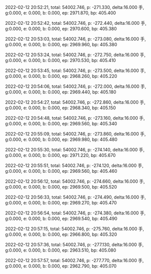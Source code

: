 2022-02-12 20:52:21, total: 54002.746, p: -271.330, delta:16.000 手, g:0.000, e: 0.000, b: 0.000, ep: 2971.870, bp: 405.400

2022-02-12 20:52:42, total: 54002.746, p: -272.440, delta:16.000 手, g:0.000, e: 0.000, b: 0.000, ep: 2970.600, bp: 405.380

2022-02-12 20:53:03, total: 54002.746, p: -273.080, delta:16.000 手, g:0.000, e: 0.000, b: 0.000, ep: 2969.960, bp: 405.380

2022-02-12 20:53:24, total: 54002.746, p: -272.750, delta:16.000 手, g:0.000, e: 0.000, b: 0.000, ep: 2970.530, bp: 405.410

2022-02-12 20:53:45, total: 54002.746, p: -273.500, delta:16.000 手, g:0.000, e: 0.000, b: 0.000, ep: 2968.260, bp: 405.220

2022-02-12 20:54:06, total: 54002.746, p: -272.000, delta:16.000 手, g:0.000, e: 0.000, b: 0.000, ep: 2969.440, bp: 405.180

2022-02-12 20:54:27, total: 54002.746, p: -272.860, delta:16.000 手, g:0.000, e: 0.000, b: 0.000, ep: 2968.340, bp: 405.150

2022-02-12 20:54:48, total: 54002.746, p: -273.160, delta:16.000 手, g:0.000, e: 0.000, b: 0.000, ep: 2969.560, bp: 405.340

2022-02-12 20:55:09, total: 54002.746, p: -273.860, delta:16.000 手, g:0.000, e: 0.000, b: 0.000, ep: 2969.980, bp: 405.480

2022-02-12 20:55:30, total: 54002.746, p: -274.140, delta:16.000 手, g:0.000, e: 0.000, b: 0.000, ep: 2971.220, bp: 405.670

2022-02-12 20:55:51, total: 54002.746, p: -274.120, delta:16.000 手, g:0.000, e: 0.000, b: 0.000, ep: 2969.560, bp: 405.460

2022-02-12 20:56:12, total: 54002.746, p: -274.660, delta:16.000 手, g:0.000, e: 0.000, b: 0.000, ep: 2969.500, bp: 405.520

2022-02-12 20:56:33, total: 54002.746, p: -274.490, delta:16.000 手, g:0.000, e: 0.000, b: 0.000, ep: 2969.270, bp: 405.470

2022-02-12 20:56:54, total: 54002.746, p: -274.380, delta:16.000 手, g:0.000, e: 0.000, b: 0.000, ep: 2969.540, bp: 405.490

2022-02-12 20:57:15, total: 54002.746, p: -275.760, delta:16.000 手, g:0.000, e: 0.000, b: 0.000, ep: 2966.800, bp: 405.320

2022-02-12 20:57:36, total: 54002.746, p: -277.130, delta:16.000 手, g:0.000, e: 0.000, b: 0.000, ep: 2963.510, bp: 405.080

2022-02-12 20:57:57, total: 54002.746, p: -277.770, delta:16.000 手, g:0.000, e: 0.000, b: 0.000, ep: 2962.790, bp: 405.070